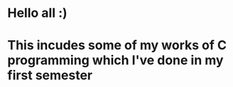 # Hello all :) 
# This incudes some of my works of C programming which I've done in my first semester 
